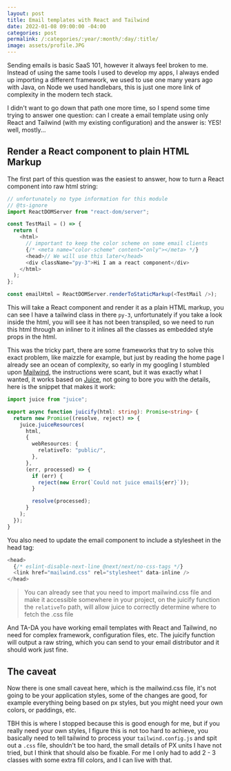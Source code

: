 ```yaml
---
layout: post
title: Email templates with React and Tailwind
date: 2022-01-08 09:00:00 -04:00
categories: post
permalink: /:categories/:year/:month/:day/:title/
image: assets/profile.JPG
---
```


Sending emails is basic SaaS 101, however it always feel broken to me. Instead of using the same tools I used to develop my apps, I always ended up importing a different framework, we used to use one many years ago with Java, on Node we used handlebars, this is just one more link of complexity in the modern tech stack.

I didn't want to go down that path one more time, so I spend some time trying to answer one question: can I create a email template using only React and Tailwind (with my existing configuration) and the answer is: YES! well, mostly...

## Render a React component to plain HTML Markup

The first part of this question was the easiest to answer, how to turn a React component into raw html string:

```ts
// unfortunately no type information for this module
// @ts-ignore
import ReactDOMServer from "react-dom/server";

const TestMail = () => {
  return (
    <html>
      // important to keep the color scheme on some email clients
      {/* <meta name="color-scheme" content="only"></meta> */}
      <head>// We will use this later</head>
      <div className="py-3">Hi I am a react component</div>
    </html>
  );
};

const emailHtml = ReactDOMServer.renderToStaticMarkup(<TestMail />);
```

This will take a React component and render it as a plain HTML markup, you can see I have a tailwind class in there `py-3`, unfortunately if you take a look inside the html, you will see it has not been transpiled, so we need to run this html through an inliner to it inlines all the classes as embedded style props in the html.

This was the tricky part, there are some frameworks that try to solve this exact problem, like maizzle for example, but just by reading the home page I already see an ocean of complexity, so early in my googling I stumbled upon [Mailwind](https://github.com/soheilpro/mailwind), the instructions were scant, but it was exactly what I wanted, it works based on [Juice](https://github.com/Automattic/juice), not going to bore you with the details, here is the snippet that makes it work:

```ts
import juice from "juice";

export async function juicify(html: string): Promise<string> {
  return new Promise((resolve, reject) => {
    juice.juiceResources(
      html,
      {
        webResources: {
          relativeTo: "public/",
        },
      },
      (err, processed) => {
        if (err) {
          reject(new Error(`Could not juice email${err}`));
        }

        resolve(processed);
      }
    );
  });
}
```

You also need to update the email component to include a stylesheet in the head tag:

```ts
<head>
  {/* eslint-disable-next-line @next/next/no-css-tags */}
  <link href="mailwind.css" rel="stylesheet" data-inline />
</head>
```

> You can already see that you need to import mailwind.css file and make it accessible somewhere in your project, on the juicify function the `relativeTo` path, will allow juice to correctly determine where to fetch the .css file

And TA-DA you have working email templates with React and Tailwind, no need for complex framework, configuration files, etc. The juicify function will output a raw string, which you can send to your email distributor and it should work just fine.

## The caveat

Now there is one small caveat here, which is the mailwind.css file, it's not going to be your application styles, some of the changes are good, for example everything being based on px styles, but you might need your own colors, or paddings, etc.

TBH this is where I stopped because this is good enough for me, but if you really need your own styles, I figure this is not too hard to achieve, you basically need to tell tailwind to process your `tailwind.config.js` and spit out a `.css` file, shouldn't be too hard, the small details of PX units I have not tried, but I think that should also be fixable. For me I only had to add 2 - 3 classes with some extra fill colors, and I can live with that.
